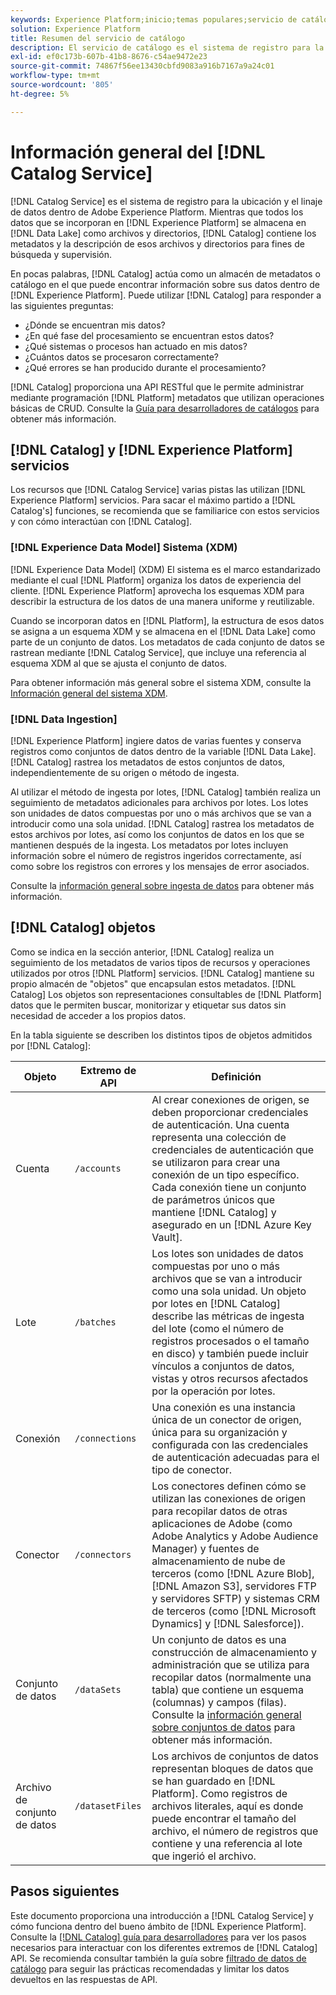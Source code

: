 ```yaml
---
keywords: Experience Platform;inicio;temas populares;servicio de catálogo;catálogo;servicio de catálogo;ubicación de datos;ubicación de datos;administración de datos;administración de datos;linaje;linaje;catálogo;habilitar conjunto de datos
solution: Experience Platform
title: Resumen del servicio de catálogo
description: El servicio de catálogo es el sistema de registro para la ubicación y el linaje de datos dentro de Adobe Experience Platform. Mientras que todos los datos que se incorporan al Experience Platform se almacenan en el lago de datos como archivos y directorios, el catálogo contiene los metadatos y la descripción de esos archivos y directorios para fines de búsqueda y monitorización.
exl-id: ef0c173b-607b-41b8-8676-c54ae9472e23
source-git-commit: 74867f56ee13430cbfd9083a916b7167a9a24c01
workflow-type: tm+mt
source-wordcount: '805'
ht-degree: 5%

---
```


# Información general del [!DNL Catalog Service]

[!DNL Catalog Service] es el sistema de registro para la ubicación y el linaje de datos dentro de Adobe Experience Platform. Mientras que todos los datos que se incorporan en [!DNL Experience Platform] se almacena en [!DNL Data Lake] como archivos y directorios, [!DNL Catalog] contiene los metadatos y la descripción de esos archivos y directorios para fines de búsqueda y supervisión.

En pocas palabras, [!DNL Catalog] actúa como un almacén de metadatos o catálogo en el que puede encontrar información sobre sus datos dentro de [!DNL Experience Platform]. Puede utilizar [!DNL Catalog] para responder a las siguientes preguntas:

* ¿Dónde se encuentran mis datos?
* ¿En qué fase del procesamiento se encuentran estos datos?
* ¿Qué sistemas o procesos han actuado en mis datos?
* ¿Cuántos datos se procesaron correctamente?
* ¿Qué errores se han producido durante el procesamiento?

[!DNL Catalog] proporciona una API RESTful que le permite administrar mediante programación [!DNL Platform] metadatos que utilizan operaciones básicas de CRUD. Consulte la [Guía para desarrolladores de catálogos](api/getting-started.md) para obtener más información.

## [!DNL Catalog] y [!DNL Experience Platform] servicios

Los recursos que [!DNL Catalog Service] varias pistas las utilizan [!DNL Experience Platform] servicios. Para sacar el máximo partido a [!DNL Catalog's] funciones, se recomienda que se familiarice con estos servicios y con cómo interactúan con [!DNL Catalog].

### [!DNL Experience Data Model] Sistema (XDM)

[!DNL Experience Data Model] (XDM) El sistema es el marco estandarizado mediante el cual [!DNL Platform] organiza los datos de experiencia del cliente. [!DNL Experience Platform] aprovecha los esquemas XDM para describir la estructura de los datos de una manera uniforme y reutilizable.

Cuando se incorporan datos en [!DNL Platform], la estructura de esos datos se asigna a un esquema XDM y se almacena en el [!DNL Data Lake] como parte de un conjunto de datos. Los metadatos de cada conjunto de datos se rastrean mediante [!DNL Catalog Service], que incluye una referencia al esquema XDM al que se ajusta el conjunto de datos.

Para obtener información más general sobre el sistema XDM, consulte la [Información general del sistema XDM](../xdm/home.md).

### [!DNL Data Ingestion]

[!DNL Experience Platform] ingiere datos de varias fuentes y conserva registros como conjuntos de datos dentro de la variable [!DNL Data Lake]. [!DNL Catalog] rastrea los metadatos de estos conjuntos de datos, independientemente de su origen o método de ingesta.

Al utilizar el método de ingesta por lotes, [!DNL Catalog] también realiza un seguimiento de metadatos adicionales para archivos por lotes. Los lotes son unidades de datos compuestas por uno o más archivos que se van a introducir como una sola unidad. [!DNL Catalog] rastrea los metadatos de estos archivos por lotes, así como los conjuntos de datos en los que se mantienen después de la ingesta. Los metadatos por lotes incluyen información sobre el número de registros ingeridos correctamente, así como sobre los registros con errores y los mensajes de error asociados.

Consulte la [información general sobre ingesta de datos](../ingestion/home.md) para obtener más información.

## [!DNL Catalog] objetos

Como se indica en la sección anterior, [!DNL Catalog] realiza un seguimiento de los metadatos de varios tipos de recursos y operaciones utilizados por otros [!DNL Platform] servicios. [!DNL Catalog] mantiene su propio almacén de &quot;objetos&quot; que encapsulan estos metadatos. [!DNL Catalog] Los objetos son representaciones consultables de [!DNL Platform] datos que le permiten buscar, monitorizar y etiquetar sus datos sin necesidad de acceder a los propios datos.

En la tabla siguiente se describen los distintos tipos de objetos admitidos por [!DNL Catalog]:

| Objeto | Extremo de API | Definición |
|---|---|---|
| Cuenta | `/accounts` | Al crear conexiones de origen, se deben proporcionar credenciales de autenticación. Una cuenta representa una colección de credenciales de autenticación que se utilizaron para crear una conexión de un tipo específico. Cada conexión tiene un conjunto de parámetros únicos que mantiene [!DNL Catalog] y asegurado en un [!DNL Azure Key Vault]. |
| Lote | `/batches` | Los lotes son unidades de datos compuestas por uno o más archivos que se van a introducir como una sola unidad. Un objeto por lotes en [!DNL Catalog] describe las métricas de ingesta del lote (como el número de registros procesados o el tamaño en disco) y también puede incluir vínculos a conjuntos de datos, vistas y otros recursos afectados por la operación por lotes. |
| Conexión | `/connections` | Una conexión es una instancia única de un conector de origen, única para su organización y configurada con las credenciales de autenticación adecuadas para el tipo de conector. |
| Conector  | `/connectors` | Los conectores definen cómo se utilizan las conexiones de origen para recopilar datos de otras aplicaciones de Adobe (como Adobe Analytics y Adobe Audience Manager) y fuentes de almacenamiento de nube de terceros (como [!DNL Azure Blob], [!DNL Amazon S3], servidores FTP y servidores SFTP) y sistemas CRM de terceros (como [!DNL Microsoft Dynamics] y [!DNL Salesforce]). |
| Conjunto de datos | `/dataSets` | Un conjunto de datos es una construcción de almacenamiento y administración que se utiliza para recopilar datos (normalmente una tabla) que contiene un esquema (columnas) y campos (filas). Consulte la [información general sobre conjuntos de datos](./datasets/overview.md) para obtener más información. |
| Archivo de conjunto de datos | `/datasetFiles` | Los archivos de conjuntos de datos representan bloques de datos que se han guardado en [!DNL Platform]. Como registros de archivos literales, aquí es donde puede encontrar el tamaño del archivo, el número de registros que contiene y una referencia al lote que ingerió el archivo. |

## Pasos siguientes

Este documento proporciona una introducción a [!DNL Catalog Service] y cómo funciona dentro del bueno ámbito de [!DNL Experience Platform]. Consulte la [[!DNL Catalog] guía para desarrolladores](api/getting-started.md) para ver los pasos necesarios para interactuar con los diferentes extremos de [!DNL Catalog] API. Se recomienda consultar también la guía sobre [filtrado de datos de catálogo](api/filter-data.md) para seguir las prácticas recomendadas y limitar los datos devueltos en las respuestas de API.
